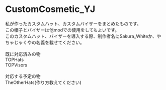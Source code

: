 # CustomCosmetic_YJ<br>
私が作ったカスタムハット、カスタムバイザーをまとめたものです。<br>
この帽子とバイザーは他modでの使用をしてもよいです。<br>
このカスタムハット、バイザーを導入する際、制作者名にSakura_Whiteか、やちゃじゃくやの名義を載せてください。<br>
<br>
既に対応済みの物<br>
TOPHats<br>
TOPVisors<br>
<br>
対応する予定の物<br>
TheOtherHats(作り方教えてください)<br>
